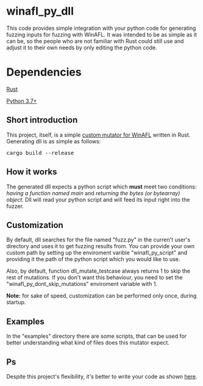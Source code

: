 # winafl_py_dll
This code provides simple integration with your python code for generating fuzzing inputs for fuzzing with WinAFL.
It was intended to be as simple as it can be, so the people who are not familiar with Rust could still use and adjust it to 
their own needs by only editing the python code.

# Dependencies
[Rust](https://www.rust-lang.org/tools/install)

[Python 3.7+](https://www.python.org/downloads/)

## Short introduction
This project, itself, is a simple [custom mutator for WinAFL](https://github.com/googleprojectzero/winafl#custom-mutators) written in Rust.
Generating dll is as simple as follows: <pre>cargo build --release</pre>


## How it works
The generated dll expects a python script which **must** meet two conditions: *having a function named main* and *returning the bytes (or bytearray) object*. Dll will read your python script and will feed its input right into the fuzzer.


## Customization
By default, dll searches for the file named "fuzz.py" in the curren't user's directory and uses it to get fuzzing results from.
You can provide your own custom path by setting up the enviroment varible "winafl_py_script" and providing it the path of the python script which you would like to use.

Also, by default, function dll_mutate_testcase always returns 1 to skip the rest of mutations.
If you don't want this behaviour, you need to set the "winafl_py_dont_skip_mutations" enviroment variable with 1.

**Note:** for sake of speed, customization can be performed only once, during startup.

## Examples
In the "examples" directory there are some scripts, that can be used for better understanding what kind of files does this mutator expect.

## Ps
Despite this project's flexibility, it's better to write your code as shown [here](https://pyo3.rs/main/python_from_rust.html?highlight=path#include-multiple-python-files).